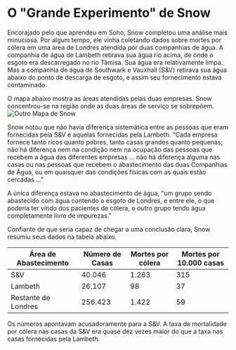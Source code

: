 **O "Grande Experimento" de Snow**
=========================

Encorajado pelo que aprendeu em Soho, Snow completou uma análise mais minuciosa. Por algum tempo, ele vinha coletando dados sobre mortes por cólera em uma área de Londres atendida por duas companhias de água. A companhia de água de Lambeth retirava sua água rio acima, de onde o esgoto era descarregado no rio Tâmisa. Sua água era relativamente limpa. Mas a companhia de água de Southwark e Vauxhall (S&V) retirava sua água abaixo do ponto de descarga de esgoto, e assim seu fornecimento estava contaminado.

O mapa abaixo mostra as áreas atendidas pelas duas empresas. Snow concentrou-se na região onde as duas áreas de serviço se sobrepõem.
![Outro Mapa de Snow](../../../images/snow_map2.jpg)

Snow notou que não havia diferença sistemática entre as pessoas que eram fornecidas pela S&V e aquelas fornecidas pela Lambeth. "Cada empresa fornece tanto ricos quanto pobres, tanto casas grandes quanto pequenas; não há diferença nem na condição nem na ocupação das pessoas que recebem a água das diferentes empresas ... não há diferença alguma nas casas ou nas pessoas que recebem o abastecimento das duas Companhias de Água, ou em quaisquer das condições físicas com as quais estão cercadas ..."

A única diferença estava no abastecimento de água, "um grupo sendo abastecido com água contendo o esgoto de Londres, e entre ele, o que poderia ter vindo dos pacientes de cólera, o outro grupo tendo água completamente livre de impurezas."

Confiante de que seria capaz de chegar a uma conclusão clara, Snow resumiu seus dados na tabela abaixo.

| Área de Abastecimento | Número de Casas | Mortes por cólera | Mortes por 10.000 casas |
|-----------------------|------------------|-------------------|--------------------------|
| S&V                   | 40.046           | 1.263             | 315                      |
| Lambeth               | 26.107           | 98                | 37                       |
| Restante de Londres   | 256.423          | 1.422             | 59                       |


Os números apontavam acusadoramente para a S&V. A taxa de mortalidade por cólera nas casas da S&V era quase dez vezes maior do que a taxa nas casas fornecidas pela Lambeth.
